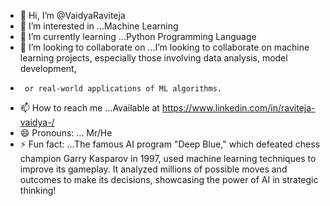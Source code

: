 - 👋 Hi, I’m @VaidyaRaviteja
- 👀 I’m interested in ...Machine Learning 
- 🌱 I’m currently learning ...Python Programming Language
- 💞️ I’m looking to collaborate on ...I’m looking to collaborate on machine learning projects, especially those involving data analysis, model development,
-      or real-world applications of ML algorithms.
- 📫 How to reach me ...Available at https://www.linkedin.com/in/raviteja-vaidya-/
- 😄 Pronouns: ... Mr/He
- ⚡ Fun fact: ...The famous AI program "Deep Blue," which defeated chess champion Garry Kasparov in 1997, used machine learning techniques to improve its gameplay.
  It analyzed millions of possible moves and outcomes to make its decisions, showcasing the power of AI in strategic thinking!

<!---
VaidyaRaviteja/VaidyaRaviteja is a ✨ special ✨ repository because its `README.md` (this file) appears on your GitHub profile.
You can click the Preview link to take a look at your changes.
--->
